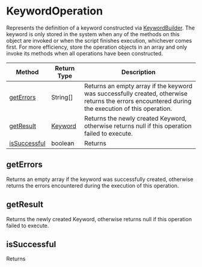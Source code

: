 # KeywordOperation
Represents the definition of a keyword constructed via [KeywordBuilder](./KeywordBuilder). The keyword is only stored in the system when any of the methods on this object are invoked or when the script finishes execution, whichever comes first. For more efficiency, store the operation objects in an array and only invoke its methods when all operations have been constructed.

|Method|Return Type|Description|
|-|-|-
[getErrors]('#geterrors')|String[]|Returns an empty array if the keyword was successfully created, otherwise returns the errors encountered during the execution of this operation.<br />
[getResult]('#getresult')|[Keyword](./Keyword)|Returns the newly created Keyword, otherwise returns null if this operation failed to execute.<br />
[isSuccessful]('#issuccessful')|boolean|Returns <br />

## <a name="geterrors"></a>getErrors
Returns an empty array if the keyword was successfully created, otherwise returns the errors encountered during the execution of this operation.


## <a name="getresult"></a>getResult
Returns the newly created Keyword, otherwise returns null if this operation failed to execute.


## <a name="issuccessful"></a>isSuccessful
Returns 


